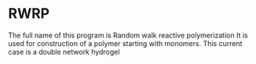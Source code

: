 # RWRP
The full name of this program is Random walk reactive polymerization 
It is used for construction of a polymer starting with monomers. This current case is a double network hydrogel
